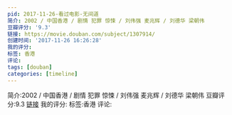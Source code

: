 ```yaml
---
pid: 2017-11-26-看过电影-无间道
简介: 2002 / 中国香港 / 剧情 犯罪 惊悚 / 刘伟强 麦兆辉 / 刘德华 梁朝伟
豆瓣评分: '9.3'
链接: https://movie.douban.com/subject/1307914/
创建时间: '2017-11-26 16:26:28'
我的评分:
标签: 香港
评论:
tags: [douban]
categories: [timeline]
---
```

简介:2002 / 中国香港 / 剧情 犯罪 惊悚 / 刘伟强 麦兆辉 / 刘德华 梁朝伟
豆瓣评分:9.3
[链接](https://movie.douban.com/subject/1307914/)
我的评分:
标签:香港
评论:
